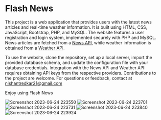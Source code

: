 # Flash News

This project is a web application that provides users with the latest news articles and real-time weather information. It is built using HTML, CSS, JavaScript, Bootstrap, PHP, and MySQL. The website features a user registration and login system, implemented securely with PHP and MySQL. News articles are fetched from a [News API](https://newsapi.org/), while weather information is obtained from a [Weather API](https://openweathermap.org). 

To use the website, clone the repository, set up a local server, import the provided database schema, and update the configuration file with your database credentials. Integration with the News API and Weather API requires obtaining API keys from the respective providers. Contributions to the project are welcome. For questions or feedback, contact at nishantredkar21@gmail.com

Enjoy using Flash News

![Screenshot 2023-06-24 223550](https://github.com/nishant-redkar/Flash-News/assets/136965301/c91248ea-bcd8-494d-a7f8-ea8b175bfdf2)
![Screenshot 2023-06-24 223701](https://github.com/nishant-redkar/Flash-News/assets/136965301/69ae0a9e-0595-4173-82df-c1c225f99014)
![Screenshot 2023-06-24 223731](https://github.com/nishant-redkar/Flash-News/assets/136965301/dcc6174a-911e-401e-9ecf-0cb2b5f55dd8)
![Screenshot 2023-06-24 223840](https://github.com/nishant-redkar/Flash-News/assets/136965301/29f05259-8599-44fd-9359-290f835a3942)
![Screenshot 2023-06-24 223924](https://github.com/nishant-redkar/Flash-News/assets/136965301/d1c47ba1-87b7-4a87-9d7d-1a5c11b065f5)

